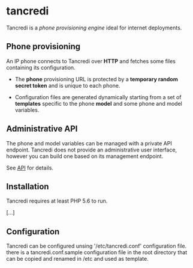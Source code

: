 # tancredi

Tancredi is a *phone provisioning engine* ideal for internet deployments.

## Phone provisioning

An IP phone connects to Tancredi over **HTTP** and fetches some files containing
its configuration.

- The **phone** provisioning URL is protected by a **temporary random secret
  token** and is unique to each phone.

- Configuration files are generated dynamically starting from a set of
  **templates** specific to the phone **model** and some phone and model
  variables.

## Administrative API

The phone and model variables can be managed with a private API endpoint.
Tancredi does not provide an administrative user interface, however you can
build one based on its management endpoint.

See [API](API) for details.

## Installation

Tancredi requires at least PHP 5.6 to run.

[...]

## Configuration

Tancredi can be configured unsing '/etc/tancredi.conf' configuration file. there
is a tancredi.conf.sample configuration file in the root directory that can be
copied and renamed in /etc and used as template.
